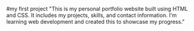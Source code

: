 #my first project
"This is my personal portfolio website built using HTML and  CSS. It includes my projects, skills, and contact information. I'm learning web development and created this to showcase my progress."
